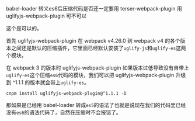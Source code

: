 babel-loader 转义es6后压缩代码是否还一定要用 terser-webpack-plugin 用 uglifyjs-webpack-plugin 可不可以

这个是可以的。

首先 uglifyjs-webpack-plugin 在 webpack v4.26.0 到 webpack v4 的各个版本之间还是默认的压缩插件，它里面已经默认安装了`uglify-js`和`uglify-es`这两个模块。

在 webpack 3 的版本时 uglifyjs-webpack-plugin 如果版本过低导致没有自带上`uglify-es`这个压缩`es6`代码的模块，我们可以把 uglifyjs-webpack-plugin 升级到 ^1.1.1 的版本就会带上`uglify-es`。

```
cnpm install uglifyjs-webpack-plugin@^1.1.1 -D
```

那如果是已经用 babel-loader 转成`es5`的语法了也就是说现在我们的代码里已经没有`es6`的语法代码了，自然在压缩时不会报错了。
